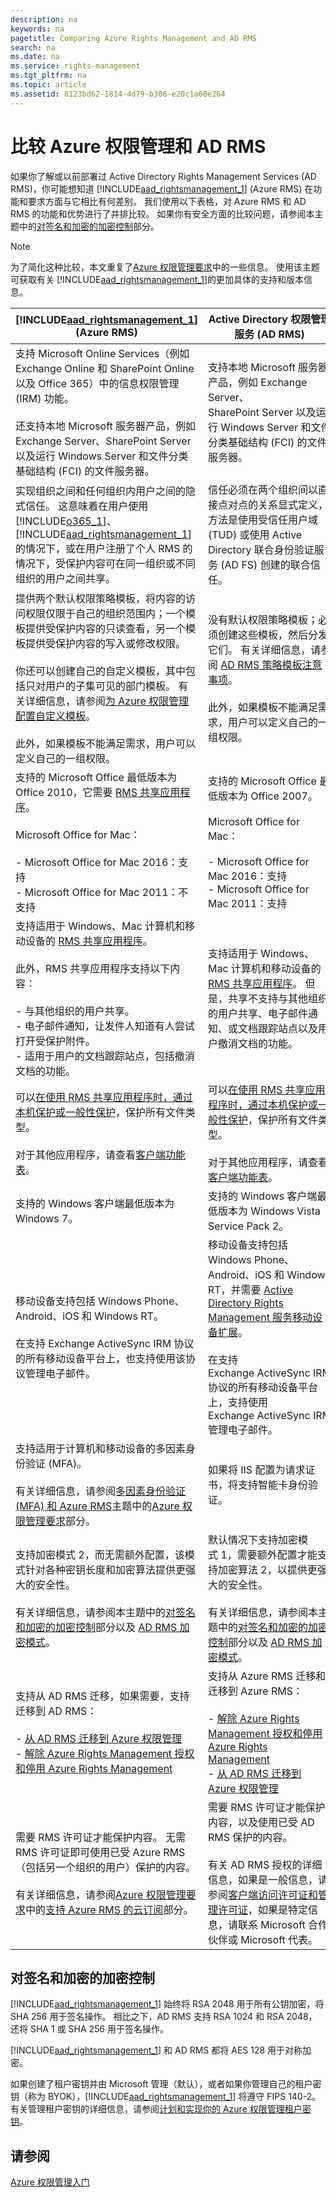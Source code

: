 ```yaml
---
description: na
keywords: na
pagetitle: Comparing Azure Rights Management and AD RMS
search: na
ms.date: na
ms.service: rights-management
ms.tgt_pltfrm: na
ms.topic: article
ms.assetid: 8123bd62-1814-4d79-b306-e20c1a00e264
---
```

# 比较 Azure 权限管理和 AD RMS
如果你了解或以前部署过 Active Directory Rights Management Services (AD RMS)，你可能想知道 [!INCLUDE[aad_rightsmanagement_1](../Token/aad_rightsmanagement_1_md.md)] (Azure RMS) 在功能和要求方面与它相比有何差别。 我们使用以下表格，对 Azure RMS 和 AD RMS 的功能和优势进行了并排比较。 如果你有安全方面的比较问题，请参阅本主题中的[对签名和加密的加密控制](../Topic/Comparing_Azure_Rights_Management_and_AD_RMS.md#BKMK_CryptographicControls)部分。

> [!NOTE]
> 为了简化这种比较，本文重复了[Azure 权限管理要求](../Topic/Requirements_for_Azure_Rights_Management.md)中的一些信息。 使用该主题可获取有关 [!INCLUDE[aad_rightsmanagement_1](../Token/aad_rightsmanagement_1_md.md)]的更加具体的支持和版本信息。

|[!INCLUDE[aad_rightsmanagement_1](../Token/aad_rightsmanagement_1_md.md)] (Azure RMS)|Active Directory 权限管理服务 (AD RMS)|
|-----------------------------------------------------------------------------------------|------------------------------------|
|支持 Microsoft Online Services（例如  Exchange Online 和 SharePoint Online 以及 Office 365）中的信息权限管理 (IRM) 功能。<br /><br />还支持本地 Microsoft 服务器产品，例如 Exchange Server、SharePoint Server 以及运行 Windows Server 和文件分类基础结构 (FCI) 的文件服务器。|支持本地 Microsoft 服务器产品，例如 Exchange Server、SharePoint Server 以及运行 Windows Server 和文件分类基础结构 (FCI) 的文件服务器。|
|实现组织之间和任何组织内用户之间的隐式信任。 这意味着在用户使用 [!INCLUDE[o365_1](../Token/o365_1_md.md)]、[!INCLUDE[aad_rightsmanagement_1](../Token/aad_rightsmanagement_1_md.md)] 的情况下，或在用户注册了个人 RMS 的情况下，受保护内容可在同一组织或不同组织的用户之间共享。|信任必须在两个组织间以直接点对点的关系显式定义，方法是使用受信任用户域 (TUD) 或使用 Active Directory 联合身份验证服务 (AD FS) 创建的联合信任。|
|提供两个默认权限策略模板，将内容的访问权限仅限于自己的组织范围内；一个模板提供受保护内容的只读查看，另一个模板提供受保护内容的写入或修改权限。<br /><br />你还可以创建自己的自定义模板，其中包括只对用户的子集可见的部门模板。 有关详细信息，请参阅[为 Azure 权限管理配置自定义模板](../Topic/Configuring_Custom_Templates_for_Azure_Rights_Management.md)。<br /><br />此外，如果模板不能满足需求，用户可以定义自己的一组权限。|没有默认权限策略模板；必须创建这些模板，然后分发它们。 有关详细信息，请参阅 [AD RMS 策略模板注意事项](http://go.microsoft.com/fwlink/?LinkId=154765)。<br /><br />此外，如果模板不能满足需求，用户可以定义自己的一组权限。|
|支持的 Microsoft Office 最低版本为 Office 2010，它需要 [RMS 共享应用程序](http://technet.microsoft.com/library/dn339006.aspx)。<br /><br />Microsoft Office for Mac：<br /><br />-   Microsoft Office for Mac 2016：支持<br />-   Microsoft Office for Mac 2011：不支持|支持的 Microsoft Office 最低版本为 Office 2007。<br /><br />Microsoft Office for Mac：<br /><br />-   Microsoft Office for Mac 2016：支持<br />-   Microsoft Office for Mac 2011：支持|
|支持适用于 Windows、Mac 计算机和移动设备的 [RMS 共享应用程序](https://technet.microsoft.com/library/dn919648%28v=ws.10%29.aspx)。<br /><br />此外，RMS 共享应用程序支持以下内容：<br /><br />-   与其他组织的用户共享。<br />-   电子邮件通知，让发件人知道有人尝试打开受保护附件。<br />-   适用于用户的文档跟踪站点，包括撤消文档的功能。|支持适用于 Windows、Mac 计算机和移动设备的 [RMS 共享应用程序](https://technet.microsoft.com/library/dn919648%28v=ws.10%29.aspx)。 但是，共享不支持与其他组织的用户共享、电子邮件通知、或文档跟踪站点以及用户撤消文档的功能。|
|可以[在使用 RMS 共享应用程序时，通过本机保护或一般性保护](https://technet.microsoft.com/library/dn339003%28v=ws.10%29.aspx)，保护所有文件类型。<br /><br />对于其他应用程序，请查看[客户端功能表](https://technet.microsoft.com/library/dn655136.aspx)。|可以[在使用 RMS 共享应用程序时，通过本机保护或一般性保护](https://technet.microsoft.com/library/dn339003%28v=ws.10%29.aspx)，保护所有文件类型。<br /><br />对于其他应用程序，请查看[客户端功能表](https://technet.microsoft.com/library/dn655136.aspx)。|
|支持的 Windows 客户端最低版本为 Windows 7。|支持的 Windows 客户端最低版本为 Windows Vista Service Pack 2。|
|移动设备支持包括 Windows Phone、Android、iOS 和 Windows RT。<br /><br />在支持 Exchange ActiveSync IRM 协议的所有移动设备平台上，也支持使用该协议管理电子邮件。|移动设备支持包括 Windows Phone、Android、iOS 和 Windows RT，并需要 [Active Directory Rights Management 服务移动设备扩展](http://technet.microsoft.com/library/a69ead9d-7dd3-4b38-9830-4728e9757341)。<br /><br />在支持 Exchange ActiveSync IRM 协议的所有移动设备平台上，支持使用 Exchange ActiveSync IRM 管理电子邮件。|
|支持适用于计算机和移动设备的多因素身份验证 (MFA)。<br /><br />有关详细信息，请参阅[多因素身份验证 (MFA) 和 Azure RMS](../Topic/Requirements_for_Azure_Rights_Management.md#BKMK_MFA)主题中的[Azure 权限管理要求](../Topic/Requirements_for_Azure_Rights_Management.md)部分。|如果将 IIS 配置为请求证书，将支持智能卡身份验证。|
|支持加密模式 2，而无需额外配置，该模式针对各种密钥长度和加密算法提供更强大的安全性。<br /><br />有关详细信息，请参阅本主题中的[对签名和加密的加密控制](../Topic/Comparing_Azure_Rights_Management_and_AD_RMS.md#BKMK_CryptographicControls)部分以及 [AD RMS 加密模式](http://go.microsoft.com/fwlink/?LinkId=266659)。|默认情况下支持加密模式 1，需要额外配置才能支持加密算法 2，以提供更强大的安全性。<br /><br />有关详细信息，请参阅本主题中的[对签名和加密的加密控制](../Topic/Comparing_Azure_Rights_Management_and_AD_RMS.md#BKMK_CryptographicControls)部分以及 [AD RMS 加密模式](http://go.microsoft.com/fwlink/?LinkId=266659)。|
|支持从 AD RMS 迁移，如果需要，支持迁移到 AD RMS：<br /><br />-   [从 AD RMS 迁移到 Azure 权限管理](../Topic/Migrating_from_AD_RMS_to_Azure_Rights_Management.md)<br />-   [解除 Azure Rights Management 授权和停用 Azure Rights Management](../Topic/Decommissioning_and_Deactivating_Azure_Rights_Management.md)|支持从 Azure RMS 迁移和迁移到 Azure RMS：<br /><br />-   [解除 Azure Rights Management 授权和停用 Azure Rights Management](../Topic/Decommissioning_and_Deactivating_Azure_Rights_Management.md)<br />-   [从 AD RMS 迁移到 Azure 权限管理](../Topic/Migrating_from_AD_RMS_to_Azure_Rights_Management.md)|
|需要 RMS 许可证才能保护内容。 无需 RMS 许可证即可使用已受 Azure RMS（包括另一个组织的用户）保护的内容。<br /><br />有关详细信息，请参阅[Azure 权限管理要求](../Topic/Requirements_for_Azure_Rights_Management.md)中的[支持 Azure RMS 的云订阅](../Topic/Requirements_for_Azure_Rights_Management.md#BKMK_SupportedSubscriptions)部分。|需要 RMS 许可证才能保护内容，以及使用已受 AD RMS 保护的内容。<br /><br />有关 AD RMS 授权的详细信息，如果是一般信息，请参阅[客户端访问许可证和管理许可证](https://www.microsoft.com/en-us/Licensing/product-licensing/client-access-license.aspx)，如果是特定信息，请联系 Microsoft 合作伙伴或 Microsoft 代表。|

## <a name="BKMK_CryptographicControls"></a>对签名和加密的加密控制
[!INCLUDE[aad_rightsmanagement_1](../Token/aad_rightsmanagement_1_md.md)] 始终将 RSA 2048 用于所有公钥加密，将 SHA 256 用于签名操作。 相比之下，AD RMS 支持 RSA 1024 和 RSA 2048，还将 SHA 1 或 SHA 256 用于签名操作。

[!INCLUDE[aad_rightsmanagement_1](../Token/aad_rightsmanagement_1_md.md)] 和 AD RMS 都将 AES 128 用于对称加密。

如果创建了租户密钥并由 Microsoft 管理（默认），或者如果你管理自己的租户密钥（称为 BYOK），[!INCLUDE[aad_rightsmanagement_1](../Token/aad_rightsmanagement_1_md.md)] 将遵守 FIPS 140-2。 有关管理租户密钥的详细信息，请参阅[计划和实现你的 Azure 权限管理租户密钥](../Topic/Planning_and_Implementing_Your_Azure_Rights_Management_Tenant_Key.md)。

## 请参阅
[Azure 权限管理入门](../Topic/Getting_Started_with_Azure_Rights_Management.md)

